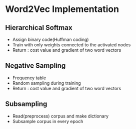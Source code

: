 # Word2Vec Implementation
## Hierarchical Softmax
- Assign binary code(Huffman coding)
- Train with only weights connected to the activated nodes
- Return : cost value and gradient of two word vectors
## Negative Sampling
- Frequency table
- Random sampling during training
- Return : cost value and gradient of two word vectors
## Subsampling
- Read(preprocess) corpus and make dictionary
- Subsample corpus in every epoch